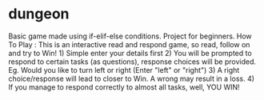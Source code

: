 # dungeon
Basic game made using if-elif-else conditions. Project for beginners.
How To Play :
	This is an interactive read and respond game, so read, follow on and try to Win! 
		1) Simple enter your details first
		2) You will be prompted to respond to certain tasks (as questions), response choices will be provided.
		Eg. Would you like to turn left or right (Enter "left" or "right")
		3) A right choice/response will lead to closer to Win. A wrong may result in a loss.
		4) If you manage to respond correctly to almost all tasks, well, YOU WIN!  